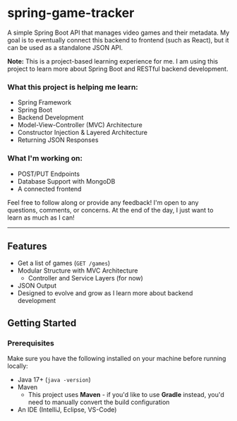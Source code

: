 # spring-game-tracker

A simple Spring Boot API that manages video games and their metadata. My goal is to eventually connect this backend to frontend (such as React), but it can be used as a standalone JSON API.

**Note:** This is a project-based learning experience for me. I am using this project to learn more about Spring Boot and RESTful backend development.

### What this project is helping me learn:

- Spring Framework
- Spring Boot
- Backend Development
- Model-View-Controller (MVC) Architecture
- Constructor Injection & Layered Architecture
- Returning JSON Responses

### What I'm working on:

- POST/PUT Endpoints
- Database Support with MongoDB
- A connected frontend

Feel free to follow along or provide any feedback! I'm open to any questions, comments, or concerns. At the end of the day, I just want to learn as much as I can!

---

## Features

- Get a list of games (`GET /games`)
- Modular Structure with MVC Architecture
  - Controller and Service Layers (for now)
- JSON Output
- Designed to evolve and grow as I learn more about backend development

## Getting Started

### Prerequisites

Make sure you have the following installed on your machine before running locally:

- Java 17+ (`java -version`)
- Maven
  - This project uses **Maven** - if you'd like to use **Gradle** instead, you'd need to manually convert the build configuration
- An IDE (IntelliJ, Eclipse, VS-Code)




